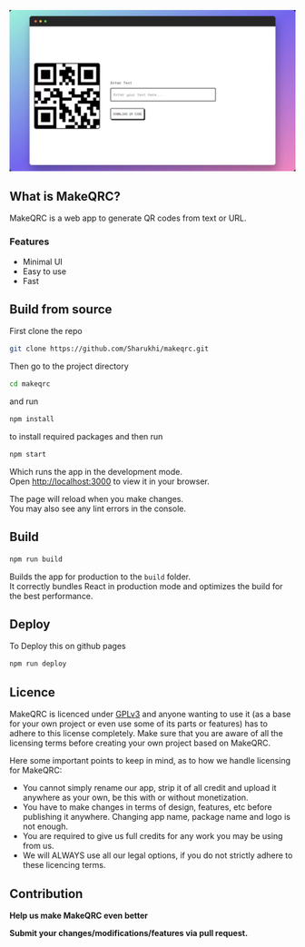 ![image](public/assets/readme.jpeg)


## What is MakeQRC?

MakeQRC is a web app to generate QR codes from text or URL.

### Features

- Minimal UI
- Easy to use
- Fast

## Build from source 

First clone the repo
```bash 
git clone https://github.com/Sharukhi/makeqrc.git
```
Then go to the project directory 

```bash 
cd makeqrc
```
and run
```bash 
npm install
```
to install required packages and then run

```bash 
npm start
```
Which runs the app in the development mode.\
Open [http://localhost:3000](http://localhost:3000) to view it in your browser.

The page will reload when you make changes.\
You may also see any lint errors in the console.

## Build

```bash
npm run build
````

Builds the app for production to the `build` folder.\
It correctly bundles React in production mode and optimizes the build for the best performance.

## Deploy

To Deploy this on github pages 

```bash
npm run deploy
```

## Licence
MakeQRC is licenced under [GPLv3](https://github.com/Sharukhi/makeqrc/blob/main/LICENSE.md) and anyone wanting to use it (as a base for your own project or even use some of its parts or features) has to adhere to this license completely. Make sure that you are aware of all the licensing terms before creating your own project based on MakeQRC.

Here some important points to keep in mind, as to how we handle licensing for MakeQRC:

- You cannot simply rename our app, strip it of all credit and upload it anywhere as your own, be this with or without monetization.
- You have to make changes in terms of design, features, etc before publishing it anywhere. Changing app name, package name and logo is not enough.
- You are required to give us full credits for any work you may be using from us.
- We will ALWAYS use all our legal options, if you do not strictly adhere to these licencing terms.

## Contribution

**Help us make MakeQRC even better**

**Submit your changes/modifications/features via pull request.**


